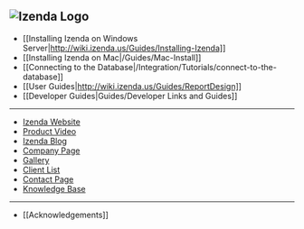 ![Izenda Logo](http://izenda.com/wp-content/uploads/2014/12/IzendaNewLogoBlueTR.png)
---

* [[Installing Izenda on Windows Server|http://wiki.izenda.us/Guides/Installing-Izenda]]
* [[Installing Izenda on Mac|/Guides/Mac-Install]]
* [[Connecting to the Database|/Integration/Tutorials/connect-to-the-database]]
* [[User Guides|http://wiki.izenda.us/Guides/ReportDesign]]
* [[Developer Guides|Guides/Developer Links and Guides]]

---

* [Izenda Website](http://www.izenda.com)
* [Product Video](http://www.izenda.com/Site/Video/ProductVideo.aspx)
* [Izenda Blog](http://www.izenda.com/blog)
* [Company Page](http://www.izenda.com/company)
* [Gallery](http://www.izenda.com/izenda-vision/)
* [Client List](http://www.izenda.com/case-studies/)
* [Contact Page](http://www.izenda.com/contact-us/)
* [Knowledge Base](http://www.izenda.com/Site/KB/Integration/94)

---

* [[Acknowledgements]]